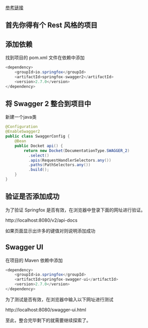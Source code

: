 [参考链接](http://www.baeldung.com/swagger-2-documentation-for-spring-rest-api)

## 首先你得有个 Rest 风格的项目

## 添加依赖

找到项目的 pom.xml 文件在依赖中添加

```java
<dependency>
    <groupId>io.springfox</groupId>
    <artifactId>springfox-swagger2</artifactId>
    <version>2.7.0</version>
</dependency>
```

## 将 Swagger 2 整合到项目中

新建一个java类

```java
@Configuration
@EnableSwagger2
public class SwaggerConfig {                                    
    @Bean
    public Docket api() { 
        return new Docket(DocumentationType.SWAGGER_2)  
          .select()                               
          .apis(RequestHandlerSelectors.any())   
          .paths(PathSelectors.any())             
          .build();                                           
    }
}
```

## 验证是否添加成功

为了验证 Springfox 是否有效，在浏览器中登录下面的网址进行验证。

http://localhost:8080/v2/api-docs

如果页面显示出许多的键值对则说明添加成功

## Swagger UI

在项目的 Maven 依赖中添加

```java
<dependency>
    <groupId>io.springfox</groupId>
    <artifactId>springfox-swagger-ui</artifactId>
    <version>2.7.0</version>
</dependency>
```

为了测试是否有效，在浏览器中输入以下网址进行测试

http://localhost:8080/swagger-ui.html 

至此，整合完毕剩下的就需要继续探索了。